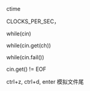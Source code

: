 ctime

CLOCKS_PER_SEC，

while(cin)

while(cin.get(ch))

while(cin.fail())

cin.get() != EOF



ctrl+z, ctrl+d, enter 模拟文件尾

